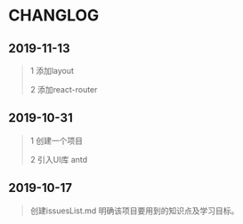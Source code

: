 # CHANGLOG


## 2019-11-13
> 1 添加layout
> 
> 2 添加react-router

## 2019-10-31

> 1 创建一个项目
>
> 2 引入UI库 antd

## 2019-10-17

> 创建issuesList.md 明确该项目要用到的知识点及学习目标。




